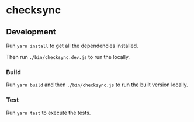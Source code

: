 # checksync

## Development

Run `yarn install` to get all the dependencies installed.

Then run `./bin/checksync.dev.js` to run the locally.

### Build

Run `yarn build` and then `./bin/checksync.js` to run the built version locally.

### Test

Run `yarn test` to execute the tests.
